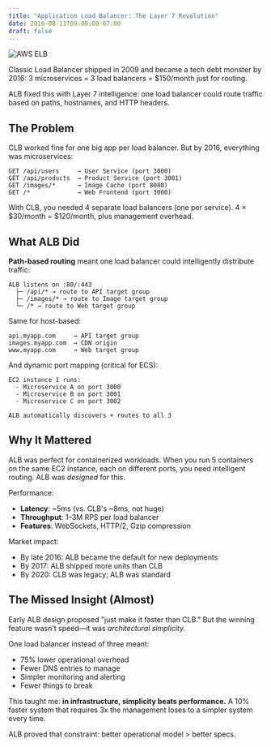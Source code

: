 ```yaml
---
title: "Application Load Balancer: The Layer 7 Revolution"
date: 2016-08-11T09:00:00-07:00
draft: false
---
```


![AWS ELB](/aws_elb.jpg)

Classic Load Balancer shipped in 2009 and became a tech debt monster by 2016: 3 microservices = 3 load balancers = $150/month just for routing.

ALB fixed this with Layer 7 intelligence: one load balancer could route traffic based on paths, hostnames, and HTTP headers.

## The Problem

CLB worked fine for one big app per load balancer. But by 2016, everything was microservices:

```
GET /api/users     → User Service (port 3000)
GET /api/products  → Product Service (port 3001)
GET /images/*      → Image Cache (port 8080)
GET /*             → Web Frontend (port 3000)
```

With CLB, you needed 4 separate load balancers (one per service). 4 × $30/month = $120/month, plus management overhead.

## What ALB Did

**Path-based routing** meant one load balancer could intelligently distribute traffic:

```
ALB listens on :80/:443
  ├─ /api/* → route to API target group
  ├─ /images/* → route to Image target group
  └─ /* → route to Web target group
```

Same for host-based:
```
api.myapp.com     → API target group
images.myapp.com  → CDN origin
www.myapp.com     → Web target group
```

And dynamic port mapping (critical for ECS):
```
EC2 instance 1 runs:
  - Microservice A on port 3000
  - Microservice B on port 3001
  - Microservice C on port 3002

ALB automatically discovers + routes to all 3
```

## Why It Mattered

ALB was perfect for containerized workloads. When you run 5 containers on the same EC2 instance, each on different ports, you need intelligent routing. ALB was *designed* for this.

Performance:
- **Latency**: ~5ms (vs. CLB's ~8ms, not huge)
- **Throughput**: 1–3M RPS per load balancer
- **Features**: WebSockets, HTTP/2, Gzip compression

Market impact:
- By late 2016: ALB became the default for new deployments
- By 2017: ALB shipped more units than CLB
- By 2020: CLB was legacy; ALB was standard

## The Missed Insight (Almost)

Early ALB design proposed "just make it faster than CLB." But the winning feature wasn't speed—it was *architectural simplicity.*

One load balancer instead of three meant:
- 75% lower operational overhead
- Fewer DNS entries to manage
- Simpler monitoring and alerting
- Fewer things to break

This taught me: **in infrastructure, simplicity beats performance.** A 10% faster system that requires 3x the management loses to a simpler system every time.

ALB proved that constraint: better operational model > better specs.


